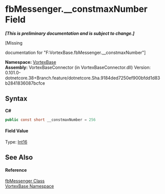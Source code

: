 # fbMessenger.__constmaxNumber Field
 _**\[This is preliminary documentation and is subject to change.\]**_

\[Missing <summary> documentation for "F:VortexBase.fbMessenger.__constmaxNumber"\]

**Namespace:**&nbsp;<a href="N_VortexBase.md">VortexBase</a><br />**Assembly:**&nbsp;VortexBaseConnector (in VortexBaseConnector.dll) Version: 0.101.0-dotnetcore.38+Branch.feature/dotnetcore.Sha.9184ded7250ef900bfdd1d83b2841836087bcfce

## Syntax

**C#**<br />
``` C#
public const short __constmaxNumber = 256
```


#### Field Value
Type: <a href="https://docs.microsoft.com/dotnet/api/system.int16" target="_blank">Int16</a>

## See Also


#### Reference
<a href="T_VortexBase_fbMessenger.md">fbMessenger Class</a><br /><a href="N_VortexBase.md">VortexBase Namespace</a><br />